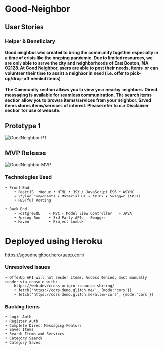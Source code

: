 # Good-Neighbor
## User Stories
### Helper & Beneficiary
#### Good neighbor was created to bring the community together especially in a time of crisis like the ongoing pandemic. Due to limited resources, we are only able to serve the city and neighborhoods of East Boston, MA 02128. At Good Neighbor, users are able to post their needs, items, or can volunteer their time to assist a neighbor in need (i.e. offer to pick-up/drop-off needed items).

#### The Community section allows you to view your nearby neighbors. Direct messaging is available for seamless communication. The search items section allow you to browse items/services from your neighbor. Saved items stores items/services of interest. Please refer to our Disclaimer section for use of website. 
## Prototype 1
![GoodNeighbor-PT](https://media.giphy.com/media/ghLb47qnf919g7RDP9/giphy.gif)

## MVP Release
![GoodNeighbor-MVP](https://media.giphy.com/media/L7GOCR0oshtsFHj7dN/giphy.gif)
### Technologies Used

    • Front End
        • ReactJS  •Redux • HTML • JSX / JavaScript ES6 • ASYNC
        • Styled Components • Material UI • AXIOS • Swagger (APIs)
        • RESTful Routing   

    • Back End
        • PostgreSQL    • MVC - Model View Controller   • JAVA
        • Spring Boot   • 3rd Party APIs - Swagger 
        • Maven         • Project Lombok
# Deployed using Heroku

https://agoodneighbor.herokuapp.com/
### Unresolved Issues
    • OfferUp API will not render items, Access Denied, must manually render via console with:
        https://web.dev/cross-origin-resource-sharing/
        • fetch('https://cors-demo.glitch.me/', {mode:'cors'})
        • fetch('https://cors-demo.glitch.me/allow-cors', {mode:'cors'})
### Backlog Items
    • Login Auth
    • Register Auth
    • Complete Direct Messaging Feature
    • Saved Items
    • Search Items and Services
    • Category Search
    • Category Saves
